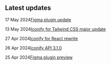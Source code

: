 <!-- DO NOT EDIT THIS COMPONENT IT IS AUTOGENERATED -->
## Latest updates

<div class="latest-news">
<p><span>17 May 2024</span><a href="/news/2024.html#figma-update">Figma plugin update</a></p>
<p><span>13 May 2024</span><a href="/news/2024.html#tailwind">Iconify for Tailwind CSS major update</a></p>
<p><span>27 Apr 2024</span><a href="/news/2024.html#react-500b1">Iconify for React rewrite</a></p>
<p><span>26 Apr 2024</span><a href="/news/2024.html#iconify-api-310">Iconify API 3.1.0</a></p>
<p><span>25 Apr 2024</span><a href="/news/2024.html#figma-preview-ready">Figma plugin preview</a></p>
</div>
